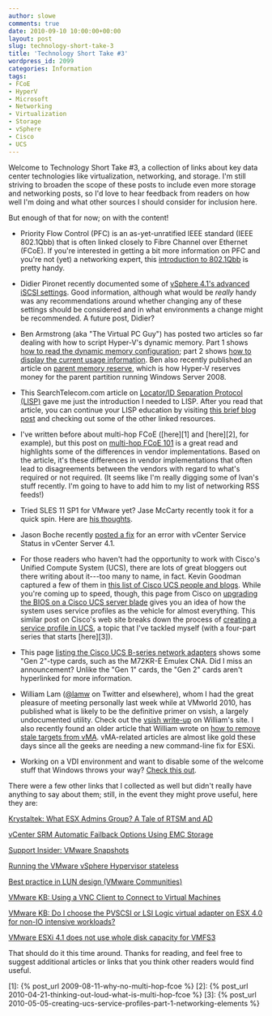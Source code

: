 ```yaml
---
author: slowe
comments: true
date: 2010-09-10 10:00:00+00:00
layout: post
slug: technology-short-take-3
title: 'Technology Short Take #3'
wordpress_id: 2099
categories: Information
tags:
- FCoE
- HyperV
- Microsoft
- Networking
- Virtualization
- Storage
- vSphere
- Cisco
- UCS
---
```


Welcome to Technology Short Take #3, a collection of links about key data center technologies like virtualization, networking, and storage. I'm still striving to broaden the scope of these posts to include even more storage and networking posts, so I'd love to hear feedback from readers on how well I'm doing and what other sources I should consider for inclusion here.

But enough of that for now; on with the content!

* Priority Flow Control (PFC) is an as-yet-unratified IEEE standard (IEEE 802.1Qbb) that is often linked closely to Fibre Channel over Ethernet (FCoE). If you're interested in getting a bit more information on PFC and you're not (yet) a networking expert, this [introduction to 802.1Qbb](http://blog.ioshints.info/2010/09/introduction-to-8021qbb-priority-flow.html) is pretty handy.

* Didier Pironet recently documented some of [vSphere 4.1's advanced iSCSI settings](http://deinoscloud.wordpress.com/2010/08/19/vsphere-4-1-iscsi-advanced-settings-and-their-meanings/). Good information, although what would be _really_ handy was any recommendations around whether changing any of these settings should be considered and in what environments a change might be recommended. A future post, Didier?

* Ben Armstrong (aka "The Virtual PC Guy") has posted two articles so far dealing with how to script Hyper-V's dynamic memory. Part 1 shows [how to read the dynamic memory configuration](http://blogs.msdn.com/b/virtual_pc_guy/archive/2010/09/07/scripting-dynamic-memory-part-1-reading-the-configuration.aspx); part 2 shows [how to display the current usage information](http://blogs.msdn.com/b/virtual_pc_guy/archive/2010/09/08/scripting-dynamic-memory-part-2-displaying-current-usage-information.aspx). Ben also recently published an article on [parent memory reserve](http://blogs.msdn.com/b/virtual_pc_guy/archive/2010/09/03/parent-memory-reserve-with-dynamic-memory.aspx), which is how Hyper-V reserves money for the parent partition running Windows Server 2008.

* This SearchTelecom.com article on [Locator/ID Separation Protocol (LISP)](http://searchtelecom.techtarget.com/tip/0,289483,sid103_gci1518999,00.html) gave me just the introduction I needed to LISP. After you read that article, you can continue your LISP education by visiting [this brief blog post](http://blog.ioshints.info/2010/09/introduction-to-lisp.html) and checking out some of the other linked resources.

* I've written before about multi-hop FCoE ([here][1] and [here][2], for example), but this post on [multi-hop FCoE 101](http://blog.ioshints.info/2010/08/multihop-fcoe-101.html) is a great read and highlights some of the differences in vendor implementations. Based on the article, it's these differences in vendor implementations that often lead to disagreements between the vendors with regard to what's required or not required. (It seems like I'm really digging some of Ivan's stuff recently. I'm going to have to add him to my list of networking RSS feeds!)

* Tried SLES 11 SP1 for VMware yet? Jase McCarty recently took it for a quick spin. Here are [his thoughts](http://www.jasemccarty.com/blog/?p=1037).

* Jason Boche recently [posted a fix](http://www.boche.net/blog/index.php/2010/09/05/unable-to-retrieve-health-data/) for an error with vCenter Service Status in vCenter Server 4.1.

* For those readers who haven't had the opportunity to work with Cisco's Unified Compute System (UCS), there are lots of great bloggers out there writing about it---too many to name, in fact. Kevin Goodman captured a few of them in [this list of Cisco UCS people and blogs](http://blog.colovirt.com/2010/08/20/cisco-ucs-people-and-blogs/). While you're coming up to speed, though, this page from Cisco on [upgrading the BIOS on a Cisco UCS server blade](http://www.cisco.com/en/US/products/ps10280/products_configuration_example09186a0080af4547.shtml) gives you an idea of how the system uses service profiles as the vehicle for almost everything. This similar post on Cisco's web site breaks down the process of [creating a service profile in UCS](http://www.cisco.com/en/US/products/ps10280/products_configuration_example09186a0080af4547.shtml), a topic that I've tackled myself (with a four-part series that starts [here][3]).

* This page [listing the Cisco UCS B-series network adapters](http://www.cisco.com/en/US/prod/ps10265/ps10280/cna_models_comparison.html) shows some "Gen 2"-type cards, such as the M72KR-E Emulex CNA. Did I miss an announcement? Unlike the "Gen 1" cards, the "Gen 2" cards aren't hyperlinked for more information.

* William Lam ([@lamw](http://twitter.com/lamw) on Twitter and elsewhere), whom I had the great pleasure of meeting personally last week while at VMworld 2010, has published what is likely to be the definitive primer on vsish, a largely undocumented utility. Check out the [vsish write-up](http://www.virtuallyghetto.com/2010/08/what-is-vmware-vsish.html) on William's site. I also recently found an older article that William wrote on [how to remove stale targets from vMA](http://www.virtuallyghetto.com/2010/06/how-to-remove-stale-targets-from-vma.html). vMA-related articles are almost like gold these days since all the geeks are needing a new command-line fix for ESXi.

* Working on a VDI environment and want to disable some of the welcome stuff that Windows throws your way? [Check this out](http://www.winhelponline.com/blog/disable-ie8-tour-welcome-screen-runonce-all-users/).

There were a few other links that I collected as well but didn't really have anything to say about them; still, in the event they might prove useful, here they are:

[Krystaltek: What ESX Admins Group?  A Tale of RTSM and AD](http://gregmul.blogspot.com/2010/08/what-esx-admins-group-tale-of-rtsm-and.html)  

[vCenter SRM Automatic Failback Options Using EMC Storage](http://itzikr.wordpress.com/2010/08/05/vcenter-srm-automatic-and-your-failback-options-using-emc-storage/)  

[Support Insider: VMware Snapshots](http://blogs.vmware.com/kb/2010/06/vmware-snapshots.html)  

[Running the VMware vSphere Hypervisor stateless](http://www.ntpro.nl/blog/archives/1558-Running-the-VMware-vSphere-Hypervisor-stateless.html)  

[Best practice in LUN design (VMware Communities)](http://communities.vmware.com/docs/DOC-10990)  

[VMware KB: Using a VNC Client to Connect to Virtual Machines](http://kb.vmware.com/selfservice/microsites/search.do?cmd=displayKC&externalId=1246)  

[VMware KB: Do I choose the PVSCSI or LSI Logic virtual adapter on ESX 4.0 for non-IO intensive workloads?](http://kb.vmware.com/selfservice/microsites/search.do?language=en_US&cmd=displayKC&externalId=1017652)  

[VMware ESXi 4.1 does not use whole disk capacity for VMFS3](http://www.claudiokuenzler.com/ithowtos/vmware_esxi_4.1_disk_not_full_used.php)

That should do it this time around. Thanks for reading, and feel free to suggest additional articles or links that you think other readers would find useful.

[1]: {% post_url 2009-08-11-why-no-multi-hop-fcoe %}
[2]: {% post_url 2010-04-21-thinking-out-loud-what-is-multi-hop-fcoe %}
[3]: {% post_url 2010-05-05-creating-ucs-service-profiles-part-1-networking-elements %}

